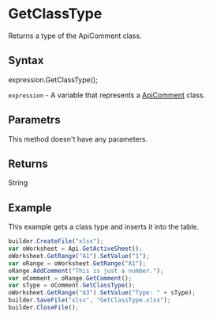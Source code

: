 # GetClassType

Returns a type of the ApiComment class.

## Syntax

expression.GetClassType();

`expression` - A variable that represents a [ApiComment](../ApiComment.md) class.

## Parametrs

This method doesn't have any parameters.

## Returns

String

## Example

This example gets a class type and inserts it into the table.

```javascript
builder.CreateFile("xlsx");
var oWorksheet = Api.GetActiveSheet();
oWorksheet.GetRange("A1").SetValue("1");
var oRange = oWorksheet.GetRange("A1");
oRange.AddComment("This is just a number.");
var oComment = oRange.GetComment();
var sType = oComment.GetClassType();
oWorksheet.GetRange("A3").SetValue("Type: " + sType);
builder.SaveFile("xlsx", "GetClassType.xlsx");
builder.CloseFile();
```